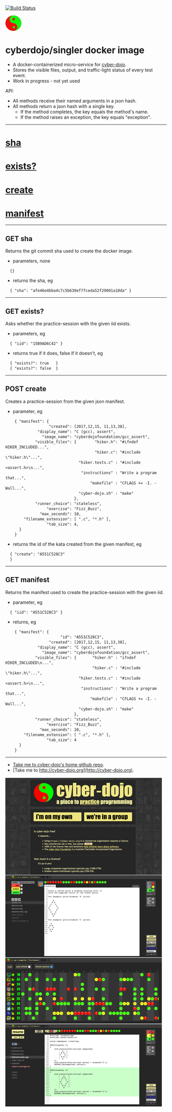 
[![Build Status](https://travis-ci.org/cyber-dojo/singler.svg?branch=master)](https://travis-ci.org/cyber-dojo/singler)

<img src="https://raw.githubusercontent.com/cyber-dojo/nginx/master/images/home_page_logo.png"
alt="cyber-dojo yin/yang logo" width="50px" height="50px"/>

# cyberdojo/singler docker image

- A docker-containerized micro-service for [cyber-dojo](http://cyber-dojo.org).
- Stores the visible files, output, and traffic-light status of every test event.
- Work in progress - not yet used

API:
  * All methods receive their named arguments in a json hash.
  * All methods return a json hash with a single key.
    * If the method completes, the key equals the method's name.
    * If the method raises an exception, the key equals "exception".

- - - -

# [sha](#get-sha)
# [exists?](#get-exists)
# [create](#post-create)
# [manifest](#get-manifest)

- - - -

## GET sha
Returns the git commit sha used to create the docker image.
- parameters, none
```
  {}
```
- returns the sha, eg
```
  { "sha": "afe46e4bba4c7c5b630ef7fceda52f29001a10da" }
```

- - - -

## GET exists?
Asks whether the practice-session with the given iid exists.
- parameters, eg
```
  { "iid": "15B9AD6C42" }
```
- returns true if it does, false if it doesn't, eg
```
  { "exists?": true   }
  { "exists?": false  }
```

- - - -

## POST create
Creates a practice-session from the given json manifest.
- parameter, eg
```
    { "manifest": {
                   "created": [2017,12,15, 11,13,38],
              "display_name": "C (gcc), assert",
                "image_name": "cyberdojofoundation/gcc_assert",
             "visible_files": {        "hiker.h": "#ifndef HIKER_INCLUDED...",
                                       "hiker.c": "#include \"hiker.h\"...",
                                "hiker.tests.c" : "#include <assert.h>\n...",
                                 "instructions" : "Write a program that...",
                                     "makefile" : "CFLAGS += -I. -Wall...",
                                "cyber-dojo.sh" : "make"
                              },
             "runner_choice": "stateless",
                  "exercise": "Fizz_Buzz",
               "max_seconds": 10,
        "filename_extension": [ ".c", "*.h" ],
                  "tab_size": 4,
      }
    }
```
- returns the id of the kata created from the given manifest, eg
```
  { "create": "A551C528C3"
  }
```

- - - -

## GET manifest
Returns the manifest used to create the practice-session with the given iid.
- parameter, eg
```
  { "iid": "A551C528C3" }
```
- returns, eg
```
    { "manifest": {
                        "id": "A551C528C3",
                   "created": [2017,12,15, 11,13,38],
              "display_name": "C (gcc), assert",
                "image_name": "cyberdojofoundation/gcc_assert",
             "visible_files": {       "hiker.h" : "ifndef HIKER_INCLUDED\n...",
                                      "hiker.c" : "#include \"hiker.h\"...",
                                "hiker.tests.c" : "#include <assert.h>\n...",
                                 "instructions" : "Write a program that...",
                                     "makefile" : "CFLAGS += -I. -Wall...",
                                "cyber-dojo.sh" : "make"
                              },
             "runner_choice": "stateless",
                  "exercise": "Fizz_Buzz",
               "max_seconds": 10,
        "filename_extension": [ ".c", "*.h" ],
                  "tab_size": 4
      }
    }
```

- - - -

* [Take me to cyber-dojo's home github repo](https://github.com/cyber-dojo/cyber-dojo).
* [Take me to http://cyber-dojo.org](http://cyber-dojo.org).

![cyber-dojo.org home page](https://github.com/cyber-dojo/cyber-dojo/blob/master/shared/home_page_snapshot.png)

